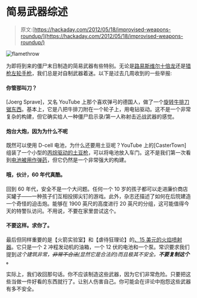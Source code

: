 # 简易武器综述

> 原文:[https://hackaday.com/2012/05/18/improvised-weapons-roundup/](https://hackaday.com/2012/05/18/improvised-weapons-roundup/)

![](../Images/41e51bde6ed49e998836495cdc31162e.png "flamethrow")

为即将到来的僵尸末日制造的简易武器有些特别。无论是[路易斯维尔十倍龙](http://hackaday.com/2011/10/31/preparing-for-the-zombie-apocalypse/)还是[猎枪左轮手枪](http://hackaday.com/2011/02/07/home-built-revolving-shotgun/)，我们总是对自制武器着迷。以下是过去几周收到的一些举报:

#### 你管那叫刀？

[Joerg Sprave]，又名 YouTube 上那个喜欢弹弓的德国人，做了一个[旋转牛排刀锯东西](http://www.youtube.com/watch?feature=player_embedded&v=LuoJkHDCvII)。基本上，它是八把牛排刀附在一个轮子上，用电钻驱动。这不是一个非常复杂的构建，但它确实给人一种僵尸启示录/第一人称射击近战武器的感觉。

#### 炮台大炮，因为为什么不呢

既然可以使用 D-cell 电池，为什么还要用土豆呢？YouTube 上的[CasterTown]组装了一个小型的[丙烷驱动的土豆枪](http://www.youtube.com/watch?src_vid=7KTwOt50xhs&feature=iv&annotation_id=annotation_847910&v=Rqpe5wGu3iM)，可以将电池放入车门。这不是我们第一次看到[电池被用作弹药](http://hackaday.com/2011/11/07/do-not-build-a-fully-automatic-battery-launching-air-gun/)，但它仍然是一个非常强大的构建。

#### 哦，伙计，60 年代真酷。

回到 60 年代，安全不是一个大问题。任何一个 10 岁的孩子都可以走进廉价商店买罐子——一种孩子们互相投掷尖钉的游戏。此外，杂志还描述了如何在后院建造一个奇怪的迫击炮。能够在 1900 英尺的高度进行 20 英尺的分组，这可能值得今天的特警队访问。不用说，不要在家里尝试这个。

#### 不要这样。求你了。

最后但同样重要的是【火箭实验室】和【虐待狂理论】的[、15 美元的火焰喷射器](http://www.werbatfik.com/flamethrower.htm)。它只是一个 2 冲程发动机的油箱，一个 12 伏的电池和一个泵。常识要求我们提到*这个建筑非常，~~非常不合法~~(显然它是合法的)而且极其不安全。**不要复制这个*** **。**

实际上，我们收回那句话。你不应该制造这些武器，因为它们非常危险。只要把这些当做一件好看的东西就行了。让别人伤害自己。你可能会在评论中抱怨这些武器有多不安全。